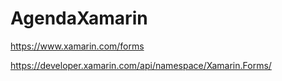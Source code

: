 # AgendaXamarin


https://www.xamarin.com/forms

https://developer.xamarin.com/api/namespace/Xamarin.Forms/
